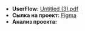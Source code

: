 - **UserFlow:** [Untitled (3).pdf](https://github.com/user-attachments/files/19372733/Untitled.3.pdf)
- **Сылка на проект:** [Figma](https://www.figma.com/design/dZaZZDKlasZdjakQbPIaDg/Untitled-(2)?node-id=351-128&t=wQX0oeeUhBCx7pHN-0)
- **Анализ проекта:**
